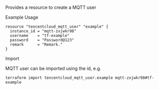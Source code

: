 Provides a resource to create a MQTT user

Example Usage

```hcl
resource "tencentcloud_mqtt_user" "example" {
  instance_id = "mqtt-zxjwkr98"
  username    = "tf-example"
  password    = "Password@123"
  remark      = "Remark."
}
```

Import

MQTT user can be imported using the id, e.g.

```
terraform import tencentcloud_mqtt_user.example mqtt-zxjwkr98#tf-example
```
